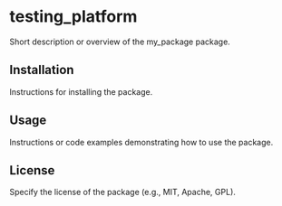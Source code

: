 # testing_platform

Short description or overview of the my_package package.

## Installation

Instructions for installing the package.

## Usage

Instructions or code examples demonstrating how to use the package.

## License

Specify the license of the package (e.g., MIT, Apache, GPL).
